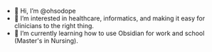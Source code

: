 - 👋 Hi, I’m @ohsodope
- 👀 I’m interested in healthcare, informatics, and making it easy for clinicians to the right thing.
- 🌱 I’m currently learning how to use Obsidian for work and school (Master's in Nursing).

<!---
ohsodope/ohsodope is a ✨ special ✨ repository because its `README.md` (this file) appears on your GitHub profile.
You can click the Preview link to take a look at your changes.
--->
